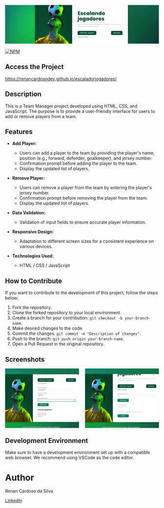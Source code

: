 <img src="assets/img/escalando-jogadores-banner.png">

[![NPM](https://img.shields.io/npm/l/react)](https://github.com/renancardosodev/escaladorjogadores/blob/main/LICENSE)

## Access the Project

https://renancardosodev.github.io/escaladorjogadores/

## Description

This is a Team Manager project developed using HTML, CSS, and JavaScript. The purpose is to provide a user-friendly interface for users to add or remove players from a team.

## Features

- **Add Player:**
  - Users can add a player to the team by providing the player's name, position (e.g., forward, defender, goalkeeper), and jersey number.
  - Confirmation prompt before adding the player to the team.
  - Display the updated list of players.

- **Remove Player:**
  - Users can remove a player from the team by entering the player's jersey number.
  - Confirmation prompt before removing the player from the team.
  - Display the updated list of players.

- **Data Validation:**
  - Validation of input fields to ensure accurate player information.

- **Responsive Design:**
  - Adaptation to different screen sizes for a consistent experience on various devices.

- **Technologies Used:**
  - HTML / CSS / JavaScript

## How to Contribute

If you want to contribute to the development of this project, follow the steps below:

1. Fork the repository.
2. Clone the forked repository to your local environment.
3. Create a branch for your contribution: `git checkout -b your-branch-name`.
4. Make desired changes to the code.
5. Commit the changes: `git commit -m "Description of changes"`.
6. Push to the branch: `git push origin your-branch-name`.
7. Open a Pull Request in the original repository.

## Screenshots

<div style="display: flex; justify-content: space-between;">
  <img src="assets/img/escolher-jogador-01.png" alt="Screenshot 1" width="48%">
  <img src="assets/img/escolher-jogador-02.png" alt="Screenshot 2" width="48%">

</div>

## Development Environment

Make sure to have a development environment set up with a compatible web browser. We recommend using VSCode as the code editor.

# Author

Renan Cardoso da Silva

[LinkedIn](https://www.linkedin.com/in/renancardosodev)
